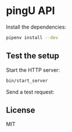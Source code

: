 # pingU API

Install the dependencies:

```sh
pipenv install --dev
```

## Test the setup

Start the HTTP server:

```sh
bin/start_server
```

Send a test request:

## License

MIT
